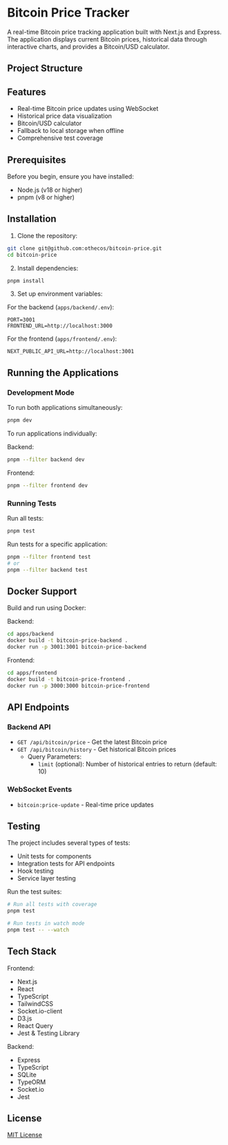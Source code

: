 # Bitcoin Price Tracker

A real-time Bitcoin price tracking application built with Next.js and Express. The application displays current Bitcoin prices, historical data through interactive charts, and provides a Bitcoin/USD calculator.

## Project Structure

## Features

- Real-time Bitcoin price updates using WebSocket
- Historical price data visualization
- Bitcoin/USD calculator
- Fallback to local storage when offline
- Comprehensive test coverage

## Prerequisites

Before you begin, ensure you have installed:

- Node.js (v18 or higher)
- pnpm (v8 or higher)

## Installation

1. Clone the repository:

```bash
git clone git@github.com:othecos/bitcoin-price.git
cd bitcoin-price
```

2. Install dependencies:

```bash
pnpm install
```

3. Set up environment variables:

For the backend (`apps/backend/.env`):

```env
PORT=3001
FRONTEND_URL=http://localhost:3000
```

For the frontend (`apps/frontend/.env`):

```env
NEXT_PUBLIC_API_URL=http://localhost:3001
```

## Running the Applications

### Development Mode

To run both applications simultaneously:

```bash
pnpm dev
```

To run applications individually:

Backend:

```bash
pnpm --filter backend dev
```

Frontend:

```bash
pnpm --filter frontend dev
```

### Running Tests

Run all tests:

```bash
pnpm test
```

Run tests for a specific application:

```bash
pnpm --filter frontend test
# or
pnpm --filter backend test
```

## Docker Support

Build and run using Docker:

Backend:

```bash
cd apps/backend
docker build -t bitcoin-price-backend .
docker run -p 3001:3001 bitcoin-price-backend
```

Frontend:

```bash
cd apps/frontend
docker build -t bitcoin-price-frontend .
docker run -p 3000:3000 bitcoin-price-frontend
```

## API Endpoints

### Backend API

- `GET /api/bitcoin/price` - Get the latest Bitcoin price
- `GET /api/bitcoin/history` - Get historical Bitcoin prices
  - Query Parameters:
    - `limit` (optional): Number of historical entries to return (default: 10)

### WebSocket Events

- `bitcoin:price-update` - Real-time price updates

## Testing

The project includes several types of tests:

- Unit tests for components
- Integration tests for API endpoints
- Hook testing
- Service layer testing

Run the test suites:

```bash
# Run all tests with coverage
pnpm test

# Run tests in watch mode
pnpm test -- --watch
```

## Tech Stack

Frontend:

- Next.js
- React
- TypeScript
- TailwindCSS
- Socket.io-client
- D3.js
- React Query
- Jest & Testing Library

Backend:

- Express
- TypeScript
- SQLite
- TypeORM
- Socket.io
- Jest

## License

[MIT License](LICENSE)
